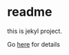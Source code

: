 readme
=========


this is jekyl project.

Go [here](http://moozer.github.io/git-demo/about/) for details
